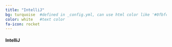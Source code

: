 ```yaml
---
title: "IntelliJ"
bg: turquoise  #defined in _config.yml, can use html color like '#0fbfcf'
color: white   #text color
fa-icon: rocket
---
```


#### IntelliJ
